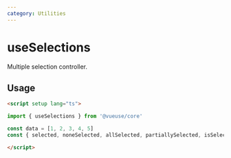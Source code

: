 ```yaml
---
category: Utilities
---
```


# useSelections

Multiple selection controller.

## Usage


```html
<script setup lang="ts">

import { useSelections } from '@vueuse/core'

const data = [1, 2, 3, 4, 5]
const { selected, noneSelected, allSelected, partiallySelected, isSelected, toggle, selectAll, unSelectAll } = useSelections(data, [1, 2, 3])

</script>
```